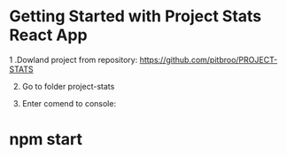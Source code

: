 # Getting Started with Project Stats React App
1 .Dowland project from repository:
https://github.com/pitbroo/PROJECT-STATS

2. Go to folder project-stats

3. Enter comend to console:

# npm start

